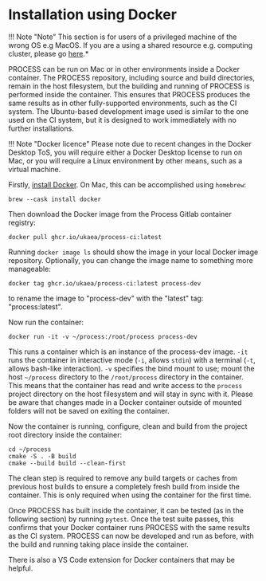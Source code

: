 # Installation using Docker

!!! Note "Note"
    This section is for users of a privileged machine of the wrong OS e.g MacOS. If you are a using a shared resource e.g. computing cluster, please go [here](https://ukaea.github.io/PROCESS/installation/installation-singularity/).*

PROCESS can be run on Mac or in other environments inside a Docker container. The PROCESS 
repository, including source and build directories, remain in the host filesystem, but the 
building and running of PROCESS is performed inside the container. This ensures that PROCESS 
produces the same results as in other fully-supported environments, such as the CI system. The 
Ubuntu-based development image used is similar to the one used on the CI system, but it is 
designed to work immediately with no further installations.

!!! Note "Docker licence"
    Please note due to recent changes in the Docker Desktop ToS, you will require either a Docker 
    Desktop license to run on Mac, or you will require a Linux environment by other means, such 
    as a virtual machine.

Firstly, [install Docker](https://docs.docker.com/get-docker/). On Mac, this can be accomplished 
using `homebrew`:

```
brew --cask install docker
```

Then download the Docker image from the Process Gitlab container registry:

```
docker pull ghcr.io/ukaea/process-ci:latest
```

Running `docker image ls` should show the image in your local Docker image repository. Optionally, 
you can change the image name to something more manageable:

```
docker tag ghcr.io/ukaea/process-ci:latest process-dev
```

to rename the image to "process-dev" with the "latest" tag: "process:latest".

Now run the container:

```
docker run -it -v ~/process:/root/process process-dev
```

This runs a container which is an instance of the process-dev image. `-it` runs the container in 
interactive mode (`-i`, allows `stdin`) with a terminal (`-t`, allows bash-like interaction). `-v` 
specifies the bind mount to use; mount the host `~/process` directory to the `/root/process` 
directory in the container. This means that the container has read and write access to the `process` 
project directory on the host filesystem and will stay in sync with it. Please be aware that 
changes made in a Docker container outside of mounted folders will not be saved on exiting the container.

Now the container is running, configure, clean and build from the project root directory inside the container:

```
cd ~/process
cmake -S . -B build
cmake --build build --clean-first
```

The clean step is required to remove any build targets or caches from previous host builds to ensure 
a completely fresh build from inside the container. This is only required when using the container 
for the first time.

Once PROCESS has built inside the container, it can be tested (as in the following section) by 
running `pytest`. Once the test suite passes, this confirms that your Docker container runs PROCESS 
with the same results as the CI system. PROCESS can now be developed and run as before, with the 
build and running taking place inside the container.

There is also a VS Code extension for Docker containers that may be helpful.
